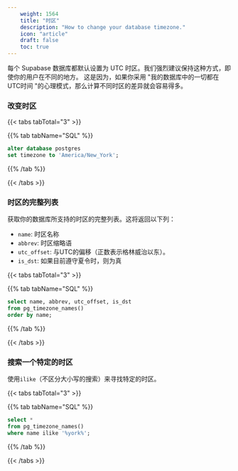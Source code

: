 ```yaml
---
    weight: 1564
    title: "时区"
    description: "How to change your database timezone."
    icon: "article"
    draft: false
    toc: true
---
```


每个 Supabase 数据库都默认设置为 UTC 时区。我们强烈建议保持这种方式，即使你的用户在不同的地方。
这是因为，如果你采用 "我的数据库中的一切都在UTC时间 "的心理模式，那么计算不同时区的差异就会容易得多。

### 改变时区

{{< tabs tabTotal="3" >}}

  
  
  
  
{{% tab tabName="SQL" %}}



```sql
alter database postgres
set timezone to 'America/New_York';
```



{{% /tab %}}

{{< /tabs >}}

### 时区的完整列表

获取你的数据库所支持的时区的完整列表。这将返回以下列：

- `name`: 时区名称
- `abbrev`: 时区缩略语
- `utc_offset`: 与UTC的偏移（正数表示格林威治以东）。
- `is_dst`: 如果目前遵守夏令时，则为真

{{< tabs tabTotal="3" >}}

  
  
  
  
{{% tab tabName="SQL" %}}



```sql
select name, abbrev, utc_offset, is_dst
from pg_timezone_names()
order by name;
```



{{% /tab %}}

{{< /tabs >}}

### 搜索一个特定的时区

使用`ilike`（不区分大小写的搜索）来寻找特定的时区。

{{< tabs tabTotal="3" >}}

  
  
  
  
{{% tab tabName="SQL" %}}



```sql
select *
from pg_timezone_names()
where name ilike '%york%';
```



{{% /tab %}}

{{< /tabs >}}


